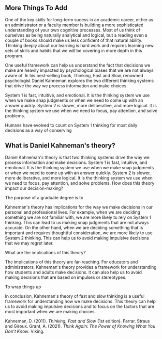 ## More Things To Add

One of the key skills for long-term sucess in an academic career, either as an administrator or a faculty member is building a more sophisticated understanding of your own cognitive processes.   Most of us think of ourselves as being naturally analytical and logical, but a reading even a couple of books should make us less confident of that natural ability.  Thinking deeply about our learning is hard work and requires learning new sets of skills and habits that we will be covering in more depth in this program.

One useful framework can help us understand the fact that decisions we make are heavily impacted by psychological biases that we are not always aware of. In his best-selling book, Thinking, Fast and Slow, renowned psychologist Daniel Kahneman explores the two different thinking systems that drive the way we process information and make choices.   

System 1 is fast, intuitive, and emotional. It is the thinking system we use when we make snap judgments or when we need to come up with an answer quickly. System 2 is slower, more deliberative, and more logical. It is the thinking system we use when we need to focus, pay attention, and solve problems. 

Humans have evolved to count on System 1 thinking for most daily decisions as a way of conserving

## What is Daniel Kahneman's theory?

Daniel Kahneman's theory is that two thinking systems drive the way we process information and make decisions. System 1 is fast, intuitive, and emotional. It is the thinking system we use when we make snap judgments or when we need to come up with an answer quickly. System 2 is slower, more deliberative, and more logical. It is the thinking system we use when we need to focus, pay attention, and solve problems. 
How does this theory impact our decision-making?

The purpose of a graduate degree is to

Kahneman's theory has implications for the way we make decisions in our personal and professional lives. For example, when we are deciding something we are not familiar with, we are more likely to rely on System 1 thinking. This can lead to us making snap judgments that are not always accurate. On the other hand, when we are deciding something that is important and requires thoughtful consideration, we are more likely to use System 2 thinking. This can help us to avoid making impulsive decisions that we may regret later. 

What are the implications of this theory?

The implications of this theory are far-reaching. For educators and administrators, Kahneman's theory provides a framework for understanding how students and adults make decisions. It can also help us to avoid making decisions that are based on impulses or stereotypes. 

To wrap things up

In conclusion, Kahneman's theory of fast and slow thinking is a useful framework for understanding how we make decisions. This theory can help us to avoid making impulsive decisions and to focus on the factors that are most important when we are making choices.


Kahneman, D. (2011). _Thinking, Fast and Slow_ (1st edition). Farrar, Straus and Giroux.
Grant, A. (2021). _Think Again: The Power of Knowing What You Don’t Know_. Viking.